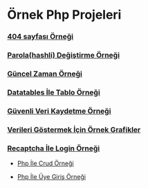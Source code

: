 # Örnek Php Projeleri
### [404 sayfası Örneği](https://github.com/kaankaltakkiran/php_notlarim/tree/main/404_page)

### [Parola(hashli) Değiştirme Örneği](https://github.com/kaankaltakkiran/php_notlarim/tree/main/change_password)

### [Güncel Zaman Örneği](https://github.com/kaankaltakkiran/php_notlarim/tree/main/current_datetime)

### [Datatables İle Tablo Örneği](https://github.com/kaankaltakkiran/php_notlarim/tree/main/datatables)

### [Güvenli Veri Kaydetme Örneği](https://github.com/kaankaltakkiran/php_notlarim/tree/main/example_form)

### [Verileri Göstermek İçin Örnek Grafikler](https://github.com/kaankaltakkiran/php_notlarim/tree/main/example_highcharts)

### [Recaptcha İle Login Örneği](https://github.com/kaankaltakkiran/php_notlarim/tree/main/login_recaptcha)

- [Php İle Crud Örneği](https://github.com/kaankaltakkiran/php_notlarim/tree/main/pdo_crud)

- [Php İle Üye Giriş Örneği](https://github.com/kaankaltakkiran/php_notlarim/tree/main/register_and_login)
